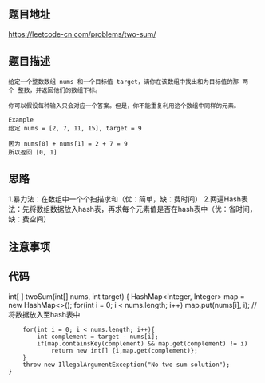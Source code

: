 ## 题目地址
https://leetcode-cn.com/problems/two-sum/

## 题目描述
```
给定一个整数数组 nums 和一个目标值 target，请你在该数组中找出和为目标值的那 两个 整数，并返回他们的数组下标。

你可以假设每种输入只会对应一个答案。但是，你不能重复利用这个数组中同样的元素。

Example
给定 nums = [2, 7, 11, 15], target = 9

因为 nums[0] + nums[1] = 2 + 7 = 9
所以返回 [0, 1]

```

## 思路

1.暴力法：在数组中一个个扫描求和（优：简单，缺：费时间）
2.两遍Hash表法：先将数组数据放入hash表，再求每个元素值是否在hash表中（优：省时间，缺：费空间）

## 注意事项

## 代码

int[ ] twoSum(int[] nums, int target) {
        HashMap<Integer, Integer> map = new HashMap<>();
        for(int i = 0; i < nums.length; i++)
            map.put(nums[i], i); //将数据放入至hash表中
        
        for(int i = 0; i < nums.length; i++){
            int complement = target - nums[i];
            if(map.containsKey(complement) && map.get(complement) != i)
                return new int[] {i,map.get(complement)};
        }
        throw new IllegalArgumentException("No two sum solution");
    }

